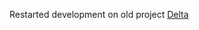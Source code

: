 Restarted development on old project [Delta](https://github.com/DefinitelyNotSimon13/Delta---Advanced-Personal-Project-Managment)
